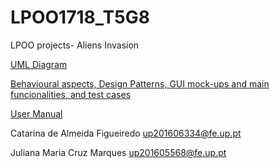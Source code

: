 # LPOO1718_T5G8
LPOO projects- Aliens Invasion

[UML Diagram](LpooUML.png)

[Behavioural aspects, Design Patterns, GUI mock-ups and main funcionalities, and test cases](lpooDemo.pdf)

[User Manual](LpooUML.png)

Catarina de Almeida Figueiredo  up201606334@fe.up.pt

Juliana Maria Cruz Marques up201605568@fe.up.pt

